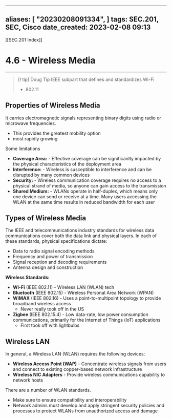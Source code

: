 
---
aliases: [ "20230208091334",  ]
tags: SEC.201, SEC, Cisco
date_created: 2023-02-08 09:13
---
[[SEC.201 Index]]
# 4.6 - Wireless Media
---
>[! tip] Doug Tip
>IEEE subpart that defines and standardizes Wi-Fi
>- 802.11

## Properties of Wireless Media
It carries electromagnetic signals representing binary digits using radio or microwave frequencies.
- This provides the greatest mobility option
- most rapidly growing

Some limitations
- **Coverage Area:** - Effective coverage can be significantly impacted by the physical characteristics of the deployment area
- **Interference:** - Wireless is susceptible to interference and can be disrupted by many common devices
- **Security:** - Wireless communication coverage requires no access to a physical strand of media, so anyone can gain access to the transmission
- **Shared Medium:** - WLANs operate in half-duplex, which means only one device can send or receive at a time. Many users accessing the WLAN at the same time results in reduced bandwidth for each user

## Types of Wireless Media
The IEEE and telecommunications industry standards for wireless data communications cover both the data link and physical layers. In each of these standards, physical specifications dictate:
- Data to radio signal encoding methods
- Frequency and power of transmission
- Signal reception and decoding requirements
- Antenna design and construction

**Wireless Standards:**
- **Wi-Fi** (IEEE 802.11) - Wireless LAN (WLAN) tech
- **Bluetooth** (IEEE 802.15) - Wireless Personal Area Network (WPAN) 
- **WiMAX** (IEEE 802.16) - Uses a point-to-multipoint topology to provide broadband wireless access
	- Never really took off in the US
- **Zigbee** (IEEE 802.15.4) - Low data-rate, low power consumption communications, primarily for the Internet of Things (loT) applications
	- First took off with lightbulbs

## Wireless LAN
In general, a Wireless LAN (WLAN) requires the following devices:
- **Wireless Access Point (WAP)** - Concentrate wireless signals from users and connect to existing copper-based network infrastructure
- **Wireless NIC Adapters** - Provide wireless communications capability to network hosts

There are a number of WLAN standards.
- Make sure to ensure compatibility and interoperability
- Network admins must develop and apply stringent security policies and processes to protect WLANs from unauthorized access and damage